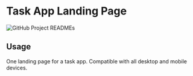 # Task App Landing Page

![GitHub Project READMEs](https://user-images.githubusercontent.com/95723185/164284461-627e0cde-27ae-4b7e-ae88-1479b3002d5a.png)

## Usage
One landing page for a task app. Compatible with all desktop and mobile devices.
